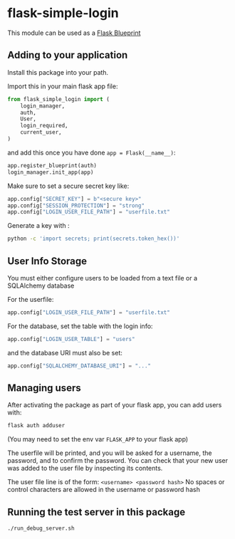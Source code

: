 # flask-simple-login

This module can be used as a [Flask Blueprint](https://flask.palletsprojects.com/en/2.1.x/blueprints/)

## Adding to your application

Install this package into your path.

Import this in your main flask app file:

```python
from flask_simple_login import (
    login_manager,
    auth,
    User,
    login_required,
    current_user,
)
```

and add this once you have done `app = Flask(__name__)`:

```python
app.register_blueprint(auth)
login_manager.init_app(app)
```

Make sure to set a secure secret key like:

```python
app.config["SECRET_KEY"] = b"<secure key>"
app.config["SESSION_PROTECTION"] = "strong"
app.config["LOGIN_USER_FILE_PATH"] = "userfile.txt"
```

Generate a key with :

```bash
python -c 'import secrets; print(secrets.token_hex())'
```

## User Info Storage

You must either configure users to be loaded from a text file or a SQLAlchemy database

For the userfile:

```python
app.config["LOGIN_USER_FILE_PATH"] = "userfile.txt"
```

For the database, set the table with the login info:

```python
app.config["LOGIN_USER_TABLE"] = "users"
```

and the database URI must also be set:

```python
app.config["SQLALCHEMY_DATABASE_URI"] = "..."
```

## Managing users

After activating the package as part of your flask app, you can add users with:

```bash
flask auth adduser
```

(You may need to set the env var `FLASK_APP` to your flask app)

The userfile will be printed, and you will be asked for a username, the
password, and to confirm the password.  You can check that your new user was
added to the user file by inspecting its contents.

The user file line is of the form: `<username> <password hash>` No spaces or
control characters are allowed in the username or password hash

## Running the test server in this package

```bash
./run_debug_server.sh
```
